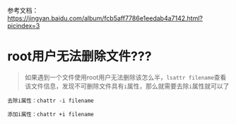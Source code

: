 参考文档：https://jingyan.baidu.com/album/fcb5aff7786e1eedab4a7142.html?picindex=3

# root用户无法删除文件???

>如果遇到一个文件使用root用户无法删除该怎么半，`lsattr filename`查看该文件信息，发现不可删除文件具有`i`属性，那么就需要去除`i`属性就可以了

```
去除i属性：chattr -i filename

添加i属性：chattr +i filename
```




